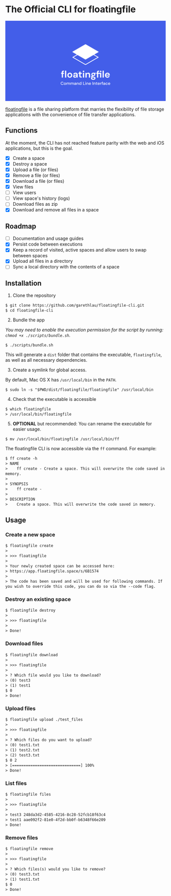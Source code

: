 # The Official CLI for floatingfile

![](/.github/assets/banner.jpg)

[floatingfile](https://floatingfile.space) is a file sharing platform that marries the flexibility of file storage applications with the convenience of file transfer applications.

## Functions

At the moment, the CLI has not reached feature parity with the web and iOS applications, but this is the goal.

- [x] Create a space
- [x] Destroy a space
- [x] Upload a file (or files)
- [x] Remove a file (or files)
- [x] Download a file (or files)
- [x] View files
- [ ] View users
- [ ] View space's history (logs)
- [ ] Download files as zip
- [x] Download and remove all files in a space

## Roadmap

- [ ] Documentation and usage guides
- [x] Persist code between executions
- [x] Keep a record of visited, active spaces and allow users to swap between spaces
- [x] Upload all files in a directory
- [ ] Sync a local directory with the contents of a space

## Installation

1. Clone the repository

```
$ git clone https://github.com/garethlau/floatingfile-cli.git
$ cd floatingfile-cli
```

2. Bundle the app

_You may need to enable the execution permission for the script by running: `chmod +x ./scripts/bundle.sh`._

```
$ ./scripts/bundle.sh
```

This will generate a `dist` folder that contains the executable, `floatingfile`, as well as all necessary dependencies.

3. Create a symlink for global access.

By default, Mac OS X has `/usr/local/bin` in the `PATH`.

```
$ sudo ln -s "$PWD/dist/floatingfile/floatingfile" /usr/local/bin
```

4. Check that the executable is accessible

```
$ which floatingfile
> /usr/local/bin/floatingfile
```

5. **OPTIONAL** but recommended: You can rename the executable for easier usage.

```
$ mv /usr/local/bin/floatingfile /usr/local/bin/ff
```

The floatingfile CLI is now accessible via the `ff` command. For example:

```
$ ff create -h
> NAME
>    ff create - Create a space. This will overwrite the code saved in memory.
>
> SYNOPSIS
>    ff create -
>
> DESCRIPTION
>    Create a space. This will overwrite the code saved in memory.
```

## Usage

### Create a new space

```
$ floatingfile create
>
> >>> floatingfile
>
> Your newly created space can be accessed here:
> https://app.floatingfile.space/s/6B1574
>
> The code has been saved and will be used for following commands. If you wish to override this code, you can do so via the --code flag.
```

### Destroy an existing space

```
$ floatingfile destroy
>
> >>> floatingfile
>
> Done!
```

### Download files

```
$ floatingfile download
>
> >>> floatingfile
>
> ? Which file would you like to download?
> (0) test3
> (1) test1
$ 0
> Done!
```

### Upload files

```
$ floatingfile upload ./test_files
>
> >>> floatingfile
>
> ? Which files do you want to upload?
> (0) test1.txt
> (1) test2.txt
> (2) test3.txt
$ 0 2
> [==============================] 100%
> Done!
```

### List files

```
$ floatingfile files
>
> >>> floatingfile
>
> test3 248da3d2-4585-4216-8c28-52fcb18f63c4
> test1 aae092f2-81e0-4f2d-bb0f-b6348f66e209
> Done!
```

### Remove files

```
$ floatingfile remove
>
> >>> floatingfile
>
> ? Which files(s) would you like to remove?
> (0) test3.txt
> (1) test1.txt
$ 0
> Done!
```

